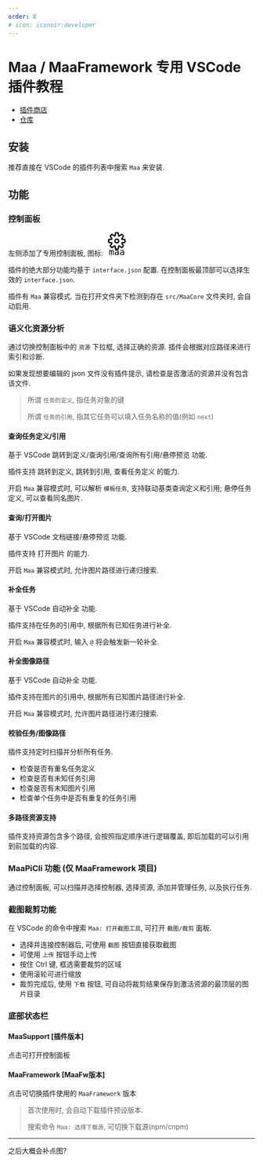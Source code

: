 ```yaml
---
order: 8
# icon: iconoir:developer
---
```


# Maa / MaaFramework 专用 VSCode 插件教程

* [插件商店](https://marketplace.visualstudio.com/items?itemName=nekosu.maa-support)
* [仓库](https://github.com/neko-para/maa-support-extension)

## 安装

推荐直接在 VSCode 的插件列表中搜索 `Maa` 来安装.

## 功能

### 控制面板

左侧添加了专用控制面板, 图标: ![MaaSupport ControlPanel](/images/maa-support-panel.svg)

插件的绝大部分功能均基于 `interface.json` 配置. 在控制面板最顶部可以选择生效的 `interface.json`.

插件有 `Maa` 兼容模式. 当在打开文件夹下检测到存在 `src/MaaCore` 文件夹时, 会自动启用.

### 语义化资源分析

通过切换控制面板中的 `资源` 下拉框, 选择正确的资源. 插件会根据对应路径来进行索引和诊断.

如果发现想要编辑的 json 文件没有插件提示, 请检查是否激活的资源并没有包含该文件.

> 所谓 `任务的定义`, 指任务对象的键
>
> 所谓 `任务的引用`, 指其它任务可以填入任务名称的值(例如 `next`)

#### 查询任务定义/引用

基于 VSCode 跳转到定义/查询引用/查询所有引用/悬停预览 功能.

插件支持 跳转到定义, 跳转到引用, 查看任务定义 的能力.

开启 `Maa` 兼容模式时, 可以解析 `模板任务`, 支持联动基类查询定义和引用; 悬停任务定义, 可以查看同名图片.

#### 查询/打开图片

基于 VSCode 文档链接/悬停预览 功能.

插件支持 打开图片 的能力.

开启 `Maa` 兼容模式时, 允许图片路径进行递归搜索.

#### 补全任务

基于 VSCode 自动补全 功能.

插件支持在任务的引用中, 根据所有已知任务进行补全.

开启 `Maa` 兼容模式时, 输入 `@` 将会触发新一轮补全.

#### 补全图像路径

基于 VSCode 自动补全 功能.

插件支持在图片的引用中, 根据所有已知图片路径进行补全.

开启 `Maa` 兼容模式时, 允许图片路径进行递归搜索.

#### 校验任务/图像路径

插件支持定时扫描并分析所有任务.

* 检查是否有重名任务定义
* 检查是否有未知任务引用
* 检查是否有未知图片引用
* 检查单个任务中是否有重复的任务引用

#### 多路径资源支持

插件支持资源包含多个路径, 会按照指定顺序进行逻辑覆盖, 即后加载的可以引用到前加载的内容.

### MaaPiCli 功能 (仅 MaaFramework 项目)

通过控制面板, 可以扫描并选择控制器, 选择资源, 添加并管理任务, 以及执行任务.

### 截图裁剪功能

在 VSCode 的命令中搜索 `Maa: 打开截图工具`, 可打开 `截图/裁剪` 面板.

* 选择并连接控制器后, 可使用 `截图` 按钮直接获取截图
* 可使用 `上传` 按钮手动上传
* 按住 Ctrl 键, 框选需要裁剪的区域
* 使用滚轮可进行缩放
* 裁剪完成后, 使用 `下载` 按钮, 可自动将裁剪结果保存到激活资源的最顶层的图片目录

### 底部状态栏

#### MaaSupport \[插件版本\]

点击可打开控制面板

#### MaaFramework \[MaaFw版本\]

点击可切换插件使用的 `MaaFramework` 版本

> 首次使用时, 会自动下载插件预设版本.
>
> 搜索命令 `Maa: 选择下载源`, 可切换下载源(npm/cnpm)

---

之后大概会补点图?

